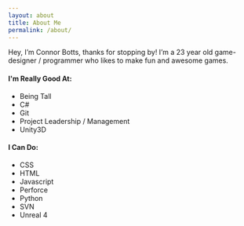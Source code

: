 ```yaml
---
layout: about
title: About Me
permalink: /about/
---
```

Hey, I’m Connor Botts, thanks for stopping by! I’m a 23 year old game-designer / programmer who likes to make fun and awesome games.

#### I'm Really Good At:
* Being Tall
* C#
* Git
* Project Leadership / Management
* Unity3D

#### I Can Do:
* CSS
* HTML
* Javascript
* Perforce
* Python
* SVN
* Unreal 4


<!-- Please publish -->